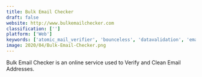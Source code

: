 ```yaml
---
title: Bulk Email Checker
draft: false 
website: http://www.bulkemailchecker.com
classification: ['']
platform: ['Web']
keywords: ['atomic_mail_verifier', 'bounceless', 'datavalidation', 'email_checker', 'email_hippo', 'email_list_validation', 'email_list_verify', 'emailoversight', 'emailable', 'emailtor', 'find_any_email', 'kickbox', 'neverbounce', 'proofy', 'quick_email_verification', 'scrubbly', 'validatoor', 'verifalia', 'weblegit', 'webbula', 'xverify', 'zerobounce', 'mailboxlayer_api']
image: 2020/04/Bulk-Email-Checker.png
---
```

Bulk Email Checker is an online service used to Verify and Clean Email Addresses.
